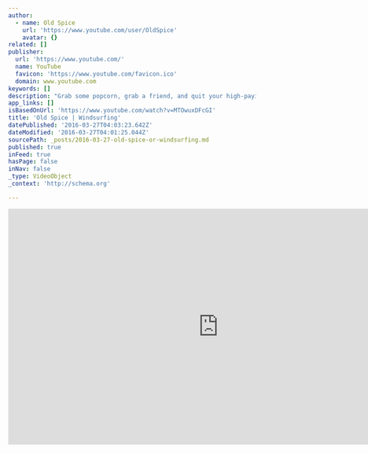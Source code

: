 ```yaml
---
author:
  - name: Old Spice
    url: 'https://www.youtube.com/user/OldSpice'
    avatar: {}
related: []
publisher:
  url: 'https://www.youtube.com/'
  name: YouTube
  favicon: 'https://www.youtube.com/favicon.ico'
  domain: www.youtube.com
keywords: []
description: "Grab some popcorn, grab a friend, and quit your high-paying job so you don't have to go anywhere for the next 30 seconds. -------- VO announcer: Warning. Ignore all Old Spice commercials except this one. Terry: Yelling Terry: Don't use Timber! Use Bear Glove! Isaiah: Hello, ladies."
app_links: []
isBasedOnUrl: 'https://www.youtube.com/watch?v=MTOwuxDFcGI'
title: 'Old Spice | Windsurfing'
datePublished: '2016-03-27T04:03:23.642Z'
dateModified: '2016-03-27T04:01:25.044Z'
sourcePath: _posts/2016-03-27-old-spice-or-windsurfing.md
published: true
inFeed: true
hasPage: false
inNav: false
_type: VideoObject
_context: 'http://schema.org'

---
```

<iframe src="https://cdn.embedly.com/widgets/media.html?src=https%3A%2F%2Fwww.youtube.com%2Fembed%2FMTOwuxDFcGI%3Ffeature%3Doembed&amp;url=https%3A%2F%2Fwww.youtube.com%2Fwatch%3Fv%3DMTOwuxDFcGI&amp;image=https%3A%2F%2Fi.ytimg.com%2Fvi%2FMTOwuxDFcGI%2Fhqdefault.jpg&amp;key=b7d04c9b404c499eba89ee7072e1c4f7&amp;type=text%2Fhtml&amp;schema=youtube" width="854" height="480" scrolling="no" frameborder="0" allowfullscreen="allowfullscreen" style=""></iframe>